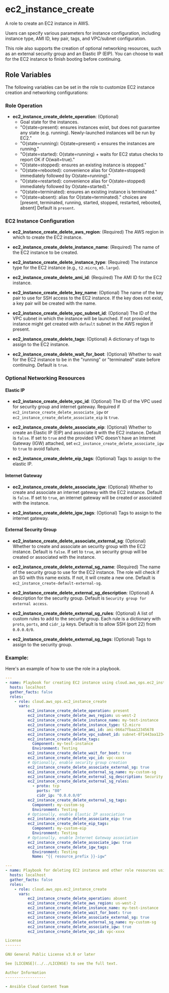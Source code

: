 # ec2_instance_create

A role to create an EC2 instance in AWS.

Users can specify various parameters for instance configuration, including instance type, AMI ID, key pair, tags, and VPC/subnet configuration.

This role also supports the creation of optional networking resources, such as an external security group and an Elastic IP (EIP). You can choose to wait for the EC2 instance to finish booting before continuing.

## Role Variables

The following variables can be set in the role to customize EC2 instance creation and networking configurations:

### Role Operation

* **ec2_instance_create_delete_operation**: (Optional)
  - Goal state for the instances.
  - "O(state=present): ensures instances exist, but does not guarantee any state (e.g. running). Newly-launched instances will be run by EC2."
  - "O(state=running): O(state=present) + ensures the instances are running."
  - "O(state=started): O(state=running) + waits for EC2 status checks to report OK if O(wait=true)."
  - "O(state=stopped): ensures an existing instance is stopped."
  - "O(state=rebooted): convenience alias for O(state=stopped) immediately followed by O(state=running)."
  - "O(state=restarted): convenience alias for O(state=stopped) immediately followed by O(state=started)."
  - "O(state=terminated): ensures an existing instance is terminated."
  - "O(state=absent): alias for O(state=terminated)."
  choices are [present, terminated, running, started, stopped, restarted, rebooted, absent]
  Default is `present`.

### EC2 Instance Configuration

* **ec2_instance_create_delete_aws_region**: (Required)
  The AWS region in which to create the EC2 instance.

* **ec2_instance_create_delete_instance_name**: (Required)
  The name of the EC2 instance to be created.

* **ec2_instance_create_delete_instance_type**: (Required)
  The instance type for the EC2 instance (e.g., `t2.micro`, `m5.large`).

* **ec2_instance_create_delete_ami_id**: (Required)
  The AMI ID for the EC2 instance.

* **ec2_instance_create_delete_key_name**: (Optional)
  The name of the key pair to use for SSH access to the EC2 instance.
  If the key does not exist, a key pair will be created with the name.

* **ec2_instance_create_delete_vpc_subnet_id**: (Optional)
  The ID of the VPC subnet in which the instance will be launched.
  If not provided, instance might get created with `default` subnet in the AWS region if present.

* **ec2_instance_create_delete_tags**: (Optional)
  A dictionary of tags to assign to the EC2 instance.

* **ec2_instance_create_delete_wait_for_boot**: (Optional)
  Whether to wait for the EC2 instance to be in the "running" or "terminated" state before continuing. Default is `true`.

### Optional Networking Resources

#### Elastic IP

* **ec2_instance_create_delete_vpc_id**: (Optional)
  The ID of the VPC used for security group and internet gateway.
  Required if `ec2_instance_create_delete_associate_igw` or `ec2_instance_create_delete_associate_eip` is `true`.

* **ec2_instance_create_delete_associate_eip**: (Optional)
  Whether to create an Elastic IP (EIP) and associate it with the EC2 instance. Default is `false`.
  If set to `true` and the provided VPC doesn't have an Internet Gateway (IGW) attached, set `ec2_instance_create_delete_associate_igw` to `true` to avoid failure.

* **ec2_instance_create_delete_eip_tags**: (Optional)
  Tags to assign to the elastic IP.

#### Internet Gateway

* **ec2_instance_create_delete_associate_igw**: (Optional)
  Whether to create and associate an internet gateway with the EC2 instance. Default is `false`.
  If set to `true`, an internet gateway will be created or associated with the instance.

* **ec2_instance_create_delete_igw_tags**: (Optional)
  Tags to assign to the internet gateway.

#### External Security Group

* **ec2_instance_create_delete_associate_external_sg**: (Optional)
  Whether to create and associate an security group with the EC2 instance. Default is `false`.
  If set to `true`, an security group will be created or associated with the instance.

* **ec2_instance_create_delete_external_sg_name**: (Required)
  The name of the security group to use for the EC2 instance.
  The role will check if an SG with this name exists. If not, it will create a new one.
  Default is `ec2_instance_create-default-external-sg`.

* **ec2_instance_create_delete_external_sg_description**: (Optional)
  A description for the security group. Default is `Security group for external access`.

* **ec2_instance_create_delete_external_sg_rules**: (Optional)
  A list of custom rules to add to the security group. Each rule is a dictionary with `proto`, `ports`, and `cidr_ip` keys. Default is to allow SSH (port 22) from `0.0.0.0/0`.

* **ec2_instance_create_delete_external_sg_tags**: (Optional)
  Tags to assign to the security group.

### Example:

Here's an example of how to use the role in a playbook.

```yaml
---
- name: Playbook for creating EC2 instance using cloud.aws_ops.ec2_instance_create role
  hosts: localhost
  gather_facts: false
  roles:
    - role: cloud.aws_ops.ec2_instance_create
      vars:
          ec2_instance_create_delete_operation: present
          ec2_instance_create_delete_aws_region: us-west-2
          ec2_instance_create_delete_instance_name: my-test-instance
          ec2_instance_create_delete_instance_type: t2.micro
          ec2_instance_create_delete_ami_id: ami-066a7fbaa12345678
          ec2_instance_create_delete_vpc_subnet_id: subnet-071443aa123456789
          ec2_instance_create_delete_tags:
            Component: my-test-instance
            Environment: Testing
          ec2_instance_create_delete_wait_for_boot: true
          ec2_instance_create_delete_vpc_id: vpc-xxxx
          # Optionally, enable security group creation
          ec2_instance_create_delete_associate_external_sg: true
          ec2_instance_create_delete_external_sg_name: my-custom-sg
          ec2_instance_create_delete_external_sg_description: Security group for my custom access
          ec2_instance_create_delete_external_sg_rules:
            - proto: tcp
              ports: "80"
              cidr_ip: "0.0.0.0/0"
          ec2_instance_create_delete_external_sg_tags:
            Component: my-custom-sg
            Environment: Testing
          # Optionally, enable Elastic IP association
          ec2_instance_create_delete_associate_eip: true
          ec2_instance_create_delete_eip_tags:
            Component: my-custom-eip
            Environment: Testing
          # Optionally, enable Internet Gateway association
          ec2_instance_create_delete_associate_igw: true
          ec2_instance_create_delete_igw_tags:
            Environment: Testing
            Name: "{{ resource_prefix }}-igw"

---
- name: Playbook for deleting EC2 instance and other role resources using cloud.aws_ops.ec2_instance_create role
  hosts: localhost
  gather_facts: false
  roles:
    - role: cloud.aws_ops.ec2_instance_create
      vars:
          ec2_instance_create_delete_operation: absent
          ec2_instance_create_delete_aws_region: us-west-2
          ec2_instance_create_delete_instance_name: my-test-instance
          ec2_instance_create_delete_wait_for_boot: true
          ec2_instance_create_delete_associate_external_sg: true
          ec2_instance_create_delete_external_sg_name: my-custom-sg
          ec2_instance_create_delete_associate_igw: true
          ec2_instance_create_delete_vpc_id: vpc-xxxx

License
-------

GNU General Public License v3.0 or later

See [LICENSE](../../LICENSE) to see the full text.

Author Information
------------------

- Ansible Cloud Content Team
